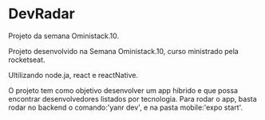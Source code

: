 # DevRadar
Projeto da semana Oministack.10.

Projeto desenvolvido na Semana Oministack.10, curso ministrado pela rocketseat.

Ultilizando node.ja, react e reactNative.

O projeto tem como objetivo desenvolver um app hibrido e que possa encontrar desenvolvedores listados por tecnologia.
Para rodar o app, basta rodar no backend o comando:'yanr dev', e na pasta mobile:'expo start'.

